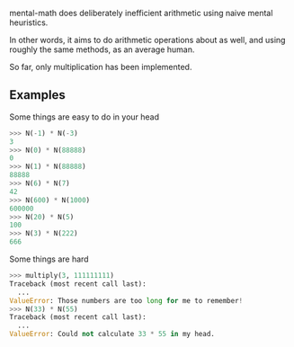 mental-math does deliberately inefficient arithmetic using naive mental heuristics.

In other words, it aims to do arithmetic operations about as well, and using roughly the same methods, as an average human.

So far, only multiplication has been implemented.

## Examples

Some things are easy to do in your head

```python
>>> N(-1) * N(-3)
3
>>> N(0) * N(88888)
0
>>> N(1) * N(88888)
88888
>>> N(6) * N(7)
42
>>> N(600) * N(1000)
600000
>>> N(20) * N(5)
100
>>> N(3) * N(222)
666
```

Some things are hard

```python
>>> multiply(3, 111111111)
Traceback (most recent call last):
  ...
ValueError: Those numbers are too long for me to remember!
>>> N(33) * N(55)
Traceback (most recent call last):
  ...
ValueError: Could not calculate 33 * 55 in my head.
```
